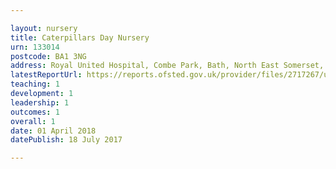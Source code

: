 ```yaml
---

layout: nursery
title: Caterpillars Day Nursery
urn: 133014
postcode: BA1 3NG
address: Royal United Hospital, Combe Park, Bath, North East Somerset, BA1 3NG
latestReportUrl: https://reports.ofsted.gov.uk/provider/files/2717267/urn/133014.pdf
teaching: 1
development: 1
leadership: 1
outcomes: 1
overall: 1
date: 01 April 2018 
datePublish: 18 July 2017

---
```


